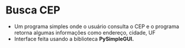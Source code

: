 # Busca CEP
* Um programa simples onde o usuário consulta o CEP e o programa retorna algumas informações como endereço, cidade, UF
 * Interface feita usando a biblioteca **PySimpleGUI.**
